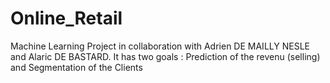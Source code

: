 # Online_Retail
Machine Learning Project in collaboration with Adrien DE MAILLY NESLE and Alaric DE BASTARD. It has two goals : Prediction of the revenu (selling) and Segmentation of the Clients
